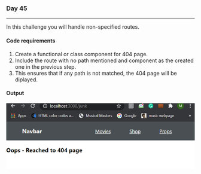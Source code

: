 ### Day 45
---
In this challenge you will handle non-specified routes.

#### Code requirements
1. Create a functional or class component for 404 page.
2. Include the route with no path mentioned and component as the created one in the previous step.
3. This ensures that if any path is not matched, the 404 page will be diplayed.

#### Output 
![](image.png)

